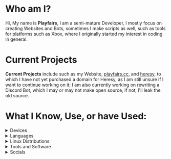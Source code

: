 # Who am I?

  

Hi, My name is **Playfairs**, I am a semi-mature Developer, I mostly focus on creating Websites and Bots, sometimes I make scripts as well, such as tools for platforms such as Xbox, where I originally started my interest in coding in general.


# Current Projects


**Current Projects** include such as my Website, [playfairs.cc](https://playfairs.cc), and [heresy](https://heresy.vercel.app), to which I have not yet purchased a domain for Heresy, as I am still unsure if I want to continue working on it; I am also currently working on rewriting a Discord Bot, which I may or may not make open source, if not, I'll leak the old source.


# What I Know, Use, or have Used:

<details><summary>Devices</summary>

- [Mac Mini](https://www.apple.com/shop/buy-mac/mac-mini/apple-m4-chip-with-10-core-cpu-and-10-core-gpu-16gb-memory-256gb)

- [Xbox Series S](https://www.microsoft.com/en-us/d/xbox-series-s/942j774tp9jn?activetab=pivot:overviewtab)

- [iPhone SE 3rd Gen](https://www.apple.com/shop/buy-iphone/iphone-se)

- [Acer Nitro XF3](https://www.acer.com/gb-en/monitors/gaming/nitro-xf3/pdp/UM.HX3EE.S09)

- [HP Laptop 15"](https://www.hp.com/us-en/shop/pdp/hp-laptop-15-fd1073nr)

</details>

<details><summary>Languages</summary>

- Python

- JavaScript

- TypeScript

- Cython

- C

- C++

- Roff

- HTML

</details>

<details><summary>Linux Distributions</summary>

- NixOS

- Debian 12

- Arch

- Kali

- Ubuntu

- Mint

- EndeavourOS

</details>

<details><summary>Tools and Software</summary>

- AnyDesk

- Flameshot

- Goneovim

- Kitty

- Neovim

- Nushell

- Obsidian

- Raycast

- Tailscale

- UTM

- Visual Studio Code

- Windsurf

</details>
  
<details><summary>Socials</summary>

- [TikTok](https://tiktok.com/@playfairs)

- [GitHub](https://github.com/playfairs) (Your already here)

- [YouTube](https://www.youtube.com/@%E3%98%A7)

- [Website](https://playfairs.cc)

- [Discord Server](https://discord.gg/heresy)

</details>
